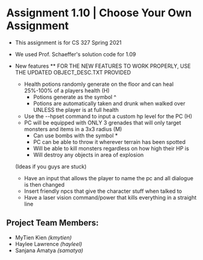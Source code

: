 # Assignment 1.10 | Choose Your Own Assignment
- This assignment is for CS 327 Spring 2021
- We used Prof. Schaeffer's solution code for 1.09
- New features ** FOR THE NEW FEATURES TO WORK PROPERLY, USE THE UPDATED OBJECT_DESC.TXT PROVIDED
  - Health potions randomly generate on the floor and can heal 25%-100% of a players health (H)
     - Potions generate as the symbol ^
     - Potions are automatically taken and drunk when walked over UNLESS the player is at full health
  - Use the --hpset command to input a custom hp level for the PC (H)
  - PC will be equipped with ONLY 3 grenades that will only target monsters and items in a 3x3 radius (M)
     - Can use bombs with the symbol *
     - PC can be able to throw it wherever terrain has been spotted
     - Will be able to kill monsters regardless on how high their HP is
     - Will destroy any objects in area of explosion
  
  
  (Ideas if you guys are stuck)
  - Have an input that allows the player to name the pc and all dialogue is then changed
  - Insert friendly npcs that give the character stuff when talked to 
  - Have a laser vision command/power that kills everything in a straight line

## Project Team Members:
- MyTien Kien *(kmytien)*
- Haylee Lawrence *(hayleel)*
- Sanjana Amatya *(samatya)*
